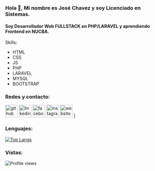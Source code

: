 ### Hola 👋, Mi nombre es José Chavez y soy Licenciado en Sistemas.
#### Soy Desarrollador Web FULLSTACK en PHP/LARAVEL y aprendiendo Frontend en NUCBA.

Skills:

  - HTML 
  - CSS
  - JS
  - PHP
  - LARAVEL
  - MYSQL
  - BOOTSTRAP

### Redes y contacto:

[<img src='https://cdn.jsdelivr.net/npm/simple-icons@3.0.1/icons/github.svg' alt='github' height='40'>](https://github.com/licjosechavez)  [<img src='https://cdn.jsdelivr.net/npm/simple-icons@3.0.1/icons/linkedin.svg' alt='linkedin' height='40'>](https://www.linkedin.com/in/lic-jos%C3%A9-chavez//)  [<img src='https://cdn.jsdelivr.net/npm/simple-icons@3.0.1/icons/facebook.svg' alt='facebook' height='40'>](https://www.facebook.com/chavezdrive)  [<img src='https://cdn.jsdelivr.net/npm/simple-icons@3.0.1/icons/instagram.svg' alt='instagram' height='40'>](https://www.instagram.com/chavezdrive/)  [<img src='https://cdn.jsdelivr.net/npm/simple-icons@3.0.1/icons/icloud.svg' alt='website' height='40'>](www.chavezdrive.com.ar)  ]

### Lenguajes:

[![Top Langs](https://github-readme-stats.vercel.app/api/top-langs/?username=licjosechavez)](https://github.com/anuraghazra/github-readme-stats)

### Vistas:

![Profile views](https://gpvc.arturio.dev/licjosechavez)  
